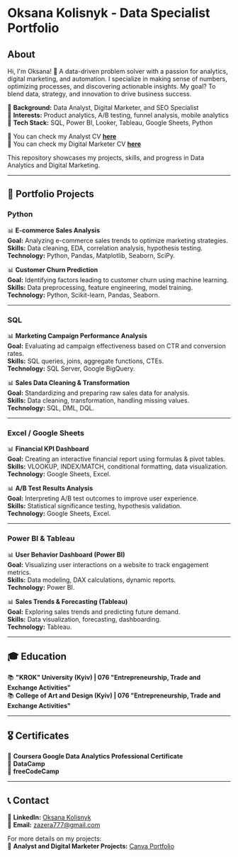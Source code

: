 # Oksana Kolisnyk - Data Specialist Portfolio  

## About  
Hi, I'm Oksana! 🚀 A data-driven problem solver with a passion for analytics, digital marketing, and automation. I specialize in making sense of numbers, optimizing processes, and discovering actionable insights. My goal? To blend data, strategy, and innovation to drive business success.  

🔹 **Background:** Data Analyst, Digital Marketer, and SEO Specialist  
🔹 **Interests:** Product analytics, A/B testing, funnel analysis, mobile analytics  
🔹 **Tech Stack:** SQL, Power BI, Looker, Tableau, Google Sheets, Python  

📄 You can check my Analyst CV **[here](./Oksana%20Kolisnyk%20-%20Analyst%20Technician%20-%20CV.pdf)**  
📄 You can check my Digital Marketer CV **[here](./Oksana%20Kolisnyk%20-%20Marketing%20Technician%20-%20CV.pdf)** 

This repository showcases my projects, skills, and progress in Data Analytics and Digital Marketing.  

---

## 📂 Portfolio Projects  

### **Python**  
📊 **E-commerce Sales Analysis**  
**Goal:** Analyzing e-commerce sales trends to optimize marketing strategies.  
**Skills:** Data cleaning, EDA, correlation analysis, hypothesis testing.  
**Technology:** Python, Pandas, Matplotlib, Seaborn, SciPy.  

📊 **Customer Churn Prediction**  
**Goal:** Identifying factors leading to customer churn using machine learning.  
**Skills:** Data preprocessing, feature engineering, model training.  
**Technology:** Python, Scikit-learn, Pandas, Seaborn.  

---

### **SQL**  
📊 **Marketing Campaign Performance Analysis**  
**Goal:** Evaluating ad campaign effectiveness based on CTR and conversion rates.  
**Skills:** SQL queries, joins, aggregate functions, CTEs.  
**Technology:** SQL Server, Google BigQuery.  

📊 **Sales Data Cleaning & Transformation**  
**Goal:** Standardizing and preparing raw sales data for analysis.  
**Skills:** Data cleaning, transformation, handling missing values.  
**Technology:** SQL, DML, DQL.  

---

### **Excel / Google Sheets**  
📊 **Financial KPI Dashboard**  
**Goal:** Creating an interactive financial report using formulas & pivot tables.  
**Skills:** VLOOKUP, INDEX/MATCH, conditional formatting, data visualization.  
**Technology:** Google Sheets, Excel.  

📊 **A/B Test Results Analysis**  
**Goal:** Interpreting A/B test outcomes to improve user experience.  
**Skills:** Statistical significance testing, hypothesis validation.  
**Technology:** Google Sheets, Excel.  

---

### **Power BI & Tableau**  
📊 **User Behavior Dashboard (Power BI)**  
**Goal:** Visualizing user interactions on a website to track engagement metrics.  
**Skills:** Data modeling, DAX calculations, dynamic reports.  
**Technology:** Power BI.  

📊 **Sales Trends & Forecasting (Tableau)**  
**Goal:** Exploring sales trends and predicting future demand.  
**Skills:** Data visualization, forecasting, dashboarding.  
**Technology:** Tableau.  

---

## 🎓 Education  
📚 **"KROK" University (Kyiv) | 076 "Entrepreneurship, Trade and
Exchange Activities"**  
📚 **College of Art and Design (Kyiv) | 076 "Entrepreneurship, Trade and
Exchange Activities"**   

---

## 🎖️ Certificates  
📌 **Coursera Google Data Analytics Professional Certificate**  
📌 **DataCamp**  
📌 **freeCodeCamp**  

---

## 📞 Contact  
🔗 **LinkedIn:** [Oksana Kolisnyk](https://www.canva.com/design/DAGf1fIPbx8/j2jBiynOrlM4Wi_av9RXHA/edit?utm_content=DAGf1fIPbx8&utm_campaign=designshare&utm_medium=link2&utm_source=sharebutton)  
📩 **Email:** zazera777@gmail.com  

For more details on my projects:  
📂 **Analyst and Digital Marketer Projects:** [Canva Portfolio](https://www.canva.com/design/DAGf1fIPbx8/j2jBiynOrlM4Wi_av9RXHA/edit?utm_content=DAGf1fIPbx8&utm_campaign=designshare&utm_medium=link2&utm_source=sharebutton) 
